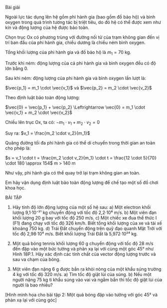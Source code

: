 Bài giải

Ngoài lực tác dụng lên hệ gồm phi hành gia (bao gồm đồ bảo hộ) và bình oxygen trong quá trình tương tác bị triệt tiêu, do đó hệ có thể được xem như kín và động lượng của hệ được bảo toàn.

Chọn trục Ox có phương trùng với đường nối từ của trạm không gian đến vị trí ban đầu của phi hành gia, chiều dương là chiều ném bình oxygen.

Tổng khối lượng của phi hành gia và đồ bảo hộ là $m_1 = 70$ kg.

Trước khi ném: động lượng của cả phi hành gia và bình oxygen đều có độ lớn bằng 0.

Sau khi ném: động lượng của phi hành gia và bình oxygen lần lượt là:

$\vec{p_1} = m_1 \cdot \vec{v_1}$ và $\vec{p_2} = m_2 \cdot \vec{v_2}$

Theo định luật bảo toàn động lượng:

$\vec{0} = \vec{p_1} + \vec{p_2} \Leftrightarrow \vec{0} = m_1 \cdot \vec{v_1} + m_2 \cdot \vec{v_2}$

Chiếu lên trục Ox, ta có: $-m_1 \cdot v_1 + m_2 \cdot v_2 = 0$

Suy ra: $v_1 = \frac{m_2 \cdot v_2}{m_1}$

Quãng đường tối đa phi hành gia có thể di chuyển trong thời gian an toàn cho phép là:

$s = v_1 \cdot t = \frac{m_2 \cdot v_2}{m_1} \cdot t = \frac{12 \cdot 5}{70} \cdot 180 \approx 154$ m > 140 m

Như vậy, phi hành gia có thể quay trở lại trạm không gian an toàn.

Em hãy vận dụng định luật bảo toàn động lượng để chế tạo một số đồ chơi khoa học.

BÀI TẬP

1. Hãy tính độ lớn động lượng của một số hệ sau:
a) Một electron khối lượng 9,1·10⁻³¹ kg chuyển động với tốc độ 2,2·10⁶ m/s.
b) Một viên đạn khối lượng 20 g bay với tốc độ 250 m/s.
c) Một chiếc xe đua thể thức I (F1) đang chạy với tốc độ 326 km/h. Biết tổng khối lượng của xe và tài xế khoảng 750 kg.
d) Trái Đất chuyển động trên quỹ đạo quanh Mặt Trời với tốc độ 2,98·10⁴ m/s. Biết khối lượng Trái Đất là 5,972·10²⁴ kg.

2. Một quả bóng tennis khối lượng 60 g chuyển động với tốc độ 28 m/s đến đập vào một bức tường và phản xạ lại với cùng một góc 45° như Hình 18P.1. Hãy xác định các tính chất của vector động lượng trước và sau va chạm của bóng.

3. Một viên đạn nặng 6 g được bắn ra khỏi nòng của một khẩu súng trường 4 kg với tốc độ 320 m/s.
a) Tìm tốc độ giật lùi của súng.
b) Nếu một người nặng 75 kg tì khẩu súng vào vai và ngắm bắn thì tốc độ giật lùi của người là bao nhiêu?

[Hình minh họa cho bài tập 2: Một quả bóng đập vào tường với góc 45° và phản xạ lại với cùng góc]